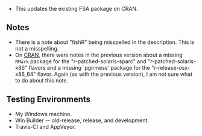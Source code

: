* This updates the existing FSA package on CRAN.

## Notes
* There is a note about "fishR" being misspelled in the description.  This is not a misspelling.
* On [CRAN](https://cran.rstudio.com/), there were notes in the previous version about a missing `RMark` package for the "r-patched-solaris-sparc" and "r-patched-solaris-x86" flavors and a missing `pgirmess' package for the "r-release-osx-x86_64" flavor.  Again (as with the previous version), I am not sure what to do about this note.

## Testing Environments
* My Windows machine.
* Win Builder -- old-release, release, and development.
* Travis-CI and AppVeyor.